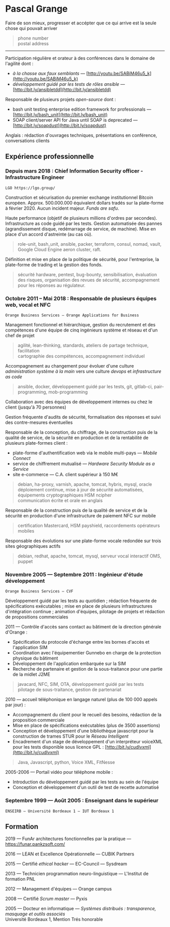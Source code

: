 Pascal Grange
=============

Faire de son mieux, progresser et accépter que ce qui arrive est la seule chose qui pouvait arriver

> <email> phone number \
> postal address

---

Participation régulière et orateur à des conférences dans le domaine de
l'agilité dont :

* *à la chasse aux faux semblants* — [http://youtu.be/SABiM46u5_k](http://youtu.be/SABiM46u5_k)
* *développement guidé par les tests de rôles ansible* — [http://bit.ly/ansibletdd](http://bit.ly/ansibletdd)

Responsable de plusieurs projets *open-source* dont :

* bash unit testing enterprise edition framework for professionals —
  [http://bit.ly/bash_unit](http://bit.ly/bash_unit)
* SOAP client/server API for Java until SOAP is deprecated —
  [http://bit.ly/soapdust](http://bit.ly/soapdust)

Anglais : rédaction d'ouvrages techniques, présentations en conférence,
conversations clients

Expérience professionnelle
--------------------------

### Depuis mars 2018 : Chief Information Security officer - Infrastructure Engineer
    LGO https://lgo.group/

Construction et sécurisation du premier exchange institutionnel Bitcoin européen.
Approx. 500.000.000 équivalent dollars tradés sur la plate-forme à février 2020.
Aucun incident majeur. _Funds are safu_.

Haute performance (objetif de plusieurs millions d'ordres par secondes).
Infrastructure as code guidé par les tests.
Gestion automatisée des pannes (agrandissement disque, redémarrage de service, de machine).
Mise en place d'un accord d'astreinte (au cas où).

> role-unit, bash_unit, ansible, packer, terraform, consul, nomad, vault, Google Cloud Engine
> aeron cluster, raft.

Définition et mise en place de la politique de sécurité, pour l'entreprise, la
plate-forme de trading et la gestion des fonds. 

> sécurité hardware, pentest, bug-bounty, sensibilisation, évaluation des risques,
> organisation des revues de sécurité, accompagnement pour les réponses au régulateur.

### Octobre 2011 – Mai 2018 : Responsable de plusieurs équipes web, vocal et NFC
    Orange Business Services — Orange Applications for Business

Management fonctionnel et hiérarchique, gestion du recrutement et des
compétences d'une équipe de cinq ingénieurs système et réseau et d'un chef de
projet

> agilité, lean-thinking, standards, ateliers de partage technique, facilitation\
> cartographie des compétences, accompagnement individuel

Accompagnement au changement pour évoluer d'une culture *administration système
à la main* vers une culture *devops* et *infrastructure as code*

> ansible, docker, développement guidé par les tests, git, gitlab-ci,
> pair-programming, mob-programming

Collaboration avec des équipes de développement internes ou chez le client
(jusqu'à 70 personnes)

Gestion fréquente d'audits de sécurité, formalisation des réponses et suivi des
contre-mesures éventuelles

Responsable de la conception, du chiffrage, de la construction puis de la
qualité de service, de la sécurité en production et de la rentabilité de
plusieurs plate-formes client :

* plate-forme d'authentification web via le mobile multi-pays — *Mobile Connect*
* service de chiffrement mutualisé — *Hardware Security Module as a Service*
* site e-commerce — C.A. client supérieur à 150 M€

> debian, ha-proxy, varnish, apache, tomcat, hybris, mysql, oracle\
> déploiement continue, mise à jour de sécurité automatisées,
> équipements cryptographiques HSM ncipher\
> communication écrite et orale en anglais

Responsable de la construction puis de la qualité de service et de la sécurité
en production d'une infrastructure de paiement NFC sur mobile

> certification Mastercard,
> HSM payshield,
> raccordements opérateurs mobiles

Responsable des évolutions sur une plate-forme vocale redondée sur trois sites
géographiques actifs

> debian, redhat, apache, tomcat, mysql,
> serveur vocal interactif OMS,
> puppet

### Novembre 2005 — Septembre 2011 : Ingénieur d'étude développement
    Orange Business Services — CVF

Développement guidé par les tests au quotidien ;
rédaction fréquente de spécifications exécutables ;
mise en place de plusieurs infrastructures d'intégration continue ;
animation d'équipes, pilotage de projets et rédaction de
propositions commerciales

2011 — Contrôle d'accès sans contact au bâtiment de la direction générale
d'Orange :

* Spécification du protocole d'échange entre les bornes d'accès et
  l'application SIM
* Coordination avec l'équipementier Gunnebo en charge de la protection physique
  du bâtiment
* Développement de l'application embarquée sur la SIM
* Recherche de partenaire et gestion de la sous-traitance pour une partie de la
  midlet J2ME

> javacard, NFC, SIM, OTA,
> développement guidé par les tests\
> pilotage de sous-traitance, gestion de partenariat

2010 — accueil téléphonique en langage naturel (plus de 100 000 appels par jour) :

* Accompagnement du client pour le recueil des besoins, rédaction de la
  proposition commerciale
* Mise en place de spécifications exécutables (plus de 3500 assertions)
* Conception et développement d'une bibliothèque javascript pour la construction
  de trames STUR pour le *Réseau Intelligent*
* Encadrement d'un stage de développement d'un interpréteur voiceXML pour les
  tests disponible sous licence GPL : [http://bit.ly/cudlvxml](http://bit.ly/cudlvxml)

> Java, Javascript, python, 
> Voice XML, FitNesse

2005-2006 — Portail vidéo pour téléphone mobile :

* Introduction du développement guidé par les tests au sein de l'équipe
* Conception et développement d'un outil de test de recette automatisé

### Septembre 1999 — Août 2005 : Enseignant dans le supérieur
    ENSEIRB — Université Bordeaux 1 — IUT Bordeaux 1


Formation
---------

2019 — FunAr architectures fonctionnelles par la pratique — https://funar.pankzsoft.com/

2016 — LEAN et Excellence Opérationnelle — CUBIK Partners

2015 — Certifié *ethical hacker* — EC-Council — Sysdream

2013 — Technicien programmation neuro-linguistique — L'Institut de formation PNL

2012  — Management d'équipes — Orange campus

2008 — Certifié *Scrum master* — Pyxis

2005 — Docteur en informatique — *Systèmes distribués :
transparence, masquage et outils associés*\
Université Bordeaux 1, Mention Trés honorable
